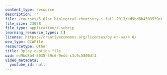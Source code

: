 ```yaml
---
content_type: resource
description: ''
file: /courses/5-07sc-biological-chemistry-i-fall-2013/ed9bd8b4503559c69eddc1c9c5800df3_LCiH8faydGk.vtt
file_size: 23078
file_type: application/x-subrip
learning_resource_types: []
license: https://creativecommons.org/licenses/by-nc-sa/4.0/
ocw_type: OCWFile
resourcetype: Other
title: 3play caption file
uid: ed9bd8b4-5035-59c6-9edd-c1c9c5800df3
video_metadata:
  youtube_id: null
---
```

